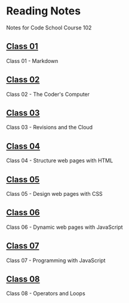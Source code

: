 # Reading Notes

Notes for Code School Course 102

## [Class 01](Class01/Notes01.md)

Class 01 - Markdown

## [Class 02](Class02/Notes02.md)

Class 02 - The Coder's Computer

## [Class 03](Class03/Notes03.md)

Class 03 - Revisions and the Cloud

## [Class 04](Class04/Notes04.md)

Class 04 - Structure web pages with HTML

## [Class 05](Class05/Notes05.md)

Class 05 - Design web pages with CSS

## [Class 06](Class06/Notes06.md)

Class 06 - Dynamic web pages with JavaScript

## [Class 07](Class07/Notes07.md)

Class 07 - Programming with JavaScript

## [Class 08](Class08/Notes08.md)

Class 08 - Operators and Loops